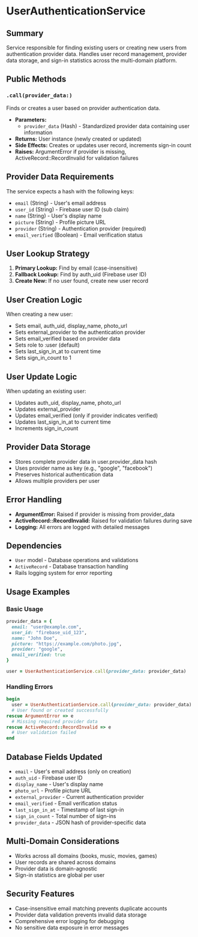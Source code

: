# UserAuthenticationService

## Summary
Service responsible for finding existing users or creating new users from authentication provider data. Handles user record management, provider data storage, and sign-in statistics across the multi-domain platform.

## Public Methods

### `.call(provider_data:)`
Finds or creates a user based on provider authentication data.
- **Parameters:**
  - `provider_data` (Hash) - Standardized provider data containing user information
- **Returns:** User instance (newly created or updated)
- **Side Effects:** Creates or updates user record, increments sign-in count
- **Raises:** ArgumentError if provider is missing, ActiveRecord::RecordInvalid for validation failures

## Provider Data Requirements
The service expects a hash with the following keys:
- `email` (String) - User's email address
- `user_id` (String) - Firebase user ID (sub claim)
- `name` (String) - User's display name
- `picture` (String) - Profile picture URL
- `provider` (String) - Authentication provider (required)
- `email_verified` (Boolean) - Email verification status

## User Lookup Strategy
1. **Primary Lookup:** Find by email (case-insensitive)
2. **Fallback Lookup:** Find by auth_uid (Firebase user ID)
3. **Create New:** If no user found, create new user record

## User Creation Logic
When creating a new user:
- Sets email, auth_uid, display_name, photo_url
- Sets external_provider to the authentication provider
- Sets email_verified based on provider data
- Sets role to :user (default)
- Sets last_sign_in_at to current time
- Sets sign_in_count to 1

## User Update Logic
When updating an existing user:
- Updates auth_uid, display_name, photo_url
- Updates external_provider
- Updates email_verified (only if provider indicates verified)
- Updates last_sign_in_at to current time
- Increments sign_in_count

## Provider Data Storage
- Stores complete provider data in user.provider_data hash
- Uses provider name as key (e.g., "google", "facebook")
- Preserves historical authentication data
- Allows multiple providers per user

## Error Handling
- **ArgumentError:** Raised if provider is missing from provider_data
- **ActiveRecord::RecordInvalid:** Raised for validation failures during save
- **Logging:** All errors are logged with detailed messages

## Dependencies
- `User` model - Database operations and validations
- `ActiveRecord` - Database transaction handling
- Rails logging system for error reporting

## Usage Examples

### Basic Usage
```ruby
provider_data = {
  email: "user@example.com",
  user_id: "firebase_uid_123",
  name: "John Doe",
  picture: "https://example.com/photo.jpg",
  provider: "google",
  email_verified: true
}

user = UserAuthenticationService.call(provider_data: provider_data)
```

### Handling Errors
```ruby
begin
  user = UserAuthenticationService.call(provider_data: provider_data)
  # User found or created successfully
rescue ArgumentError => e
  # Missing required provider data
rescue ActiveRecord::RecordInvalid => e
  # User validation failed
end
```

## Database Fields Updated
- `email` - User's email address (only on creation)
- `auth_uid` - Firebase user ID
- `display_name` - User's display name
- `photo_url` - Profile picture URL
- `external_provider` - Current authentication provider
- `email_verified` - Email verification status
- `last_sign_in_at` - Timestamp of last sign-in
- `sign_in_count` - Total number of sign-ins
- `provider_data` - JSON hash of provider-specific data

## Multi-Domain Considerations
- Works across all domains (books, music, movies, games)
- User records are shared across domains
- Provider data is domain-agnostic
- Sign-in statistics are global per user

## Security Features
- Case-insensitive email matching prevents duplicate accounts
- Provider data validation prevents invalid data storage
- Comprehensive error logging for debugging
- No sensitive data exposure in error messages 